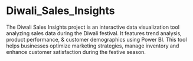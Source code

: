 # Diwali_Sales_Insights
The Diwali Sales Insights project is an interactive data visualization tool analyzing sales data during the Diwali festival. It features trend analysis, product performance, &amp; customer demographics using Power BI. This tool helps businesses optimize marketing strategies, manage inventory and enhance customer satisfaction during the festive season.
